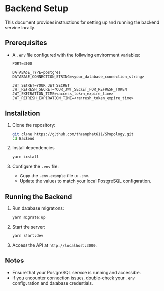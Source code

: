 # Backend Setup

This document provides instructions for setting up and running the backend service locally.

## Prerequisites
- A `.env` file configured with the following environment variables:
  ```env
  PORT=3000

  DATABASE_TYPE=postgres
  DATABASE_CONNECTION_STRING=<your_database_connection_string>

  JWT_SECRET=YOUR_JWT_SECRET
  JWT_REFRESH_SECRET=YOUR_JWT_SECRET_FOR_REFRESH_TOKEN
  JWT_EXPIRATION_TIME=<access_token_expire_time>
  JWT_REFRESH_EXPIRATION_TIME=<refresh_token_expire_time>
  ```

## Installation
1. Clone the repository:
   ```bash
   git clone https://github.com/thuanphat611/Shopology.git
   cd Backend
   ```

2. Install dependencies:
   ```bash
   yarn install
   ```

3. Configure the `.env` file:
   - Copy the `.env.example` file to `.env`.
   - Update the values to match your local PostgreSQL configuration.

## Running the Backend
1. Run database migrations:
   ```bash
   yarn migrate:up
   ```

2. Start the server:
   ```bash
   yarn start:dev
   ```

3. Access the API at `http://localhost:3000`.

## Notes
- Ensure that your PostgreSQL service is running and accessible.
- If you encounter connection issues, double-check your `.env` configuration and database credentials.


